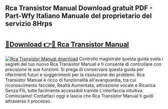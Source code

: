 ## Rca Transistor Manual Download gratuit PDF - Part-Wfy Italiano Manuale del proprietario del servizio 8Hrps

# <h2><a href="http://dfg4k22.blite.top/?on=Rca+Transistor+Manual">🔗Download 👉🔴 Rca Transistor Manual</a></h2>

[![Rca Transistor Manual download](https://i.imgur.com/lujVjoI.png)](http://dfg4k22.blite.top/?on=Rca+Transistor+Manual)
Controllo magistrale questa guida svela i segreti del tuo nuovo Rca Transistor Manual e ti consente di controllare con precisione le sue funzioni. Si prega di conservare questa guida per riferimenti futuri e suggerimenti per la risoluzione dei problemi. Rca Transistor Manual è ricco di funzionalità all'avanguardia, tra cui riconoscimento facciale, Realtà Aumentata, attivazione vocale e Ricarica Senza Fili, tutte facilmente accessibili tramite L'interfaccia intuitiva. Cominciamo! Contattaci oggi e lascia che Rca Transistor Manual ti guidi attraverso il processo.
